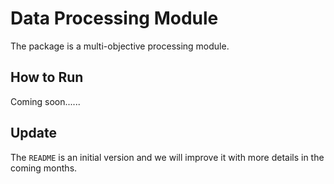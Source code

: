 # Data Processing Module
The package is a multi-objective processing module. 

## How to Run
Coming soon......

## Update
The `README` is an initial version and we will improve it with more details in the coming months.
